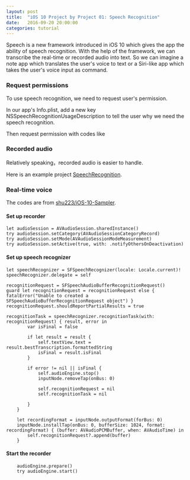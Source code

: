```yaml
---
layout: post
title:  "iOS 10 Project by Project 01: Speech Recognition"
date:   2016-09-20 20:00:00
categories: tutorial
---
```


Speech is a new framework introduced in iOS 10 which gives the app the ability of speech recognition. With the help of the framework, we can transcribe the real-time or recorded audio into text. So we can imagine a note app which translates the user's voice to text or a Siri-like app which takes the user's voice input as command.

### Request permissions

To use speech recognition, we need to request user's permission.

In our app's Info.plist, add a new key NSSpeechRecognitionUsageDescription to tell the user why we
need the speech recognition.

Then request permission with codes like

<script src="https://gist.github.com/NilStack/07c8459b9a5bb7f4d83f5e8ed3e92257.js"></script>


### Recorded audio

Relatively speaking，recorded audio is easier to handle.

<script src="https://gist.github.com/NilStack/36ba6e12e11ccf0d12cf052c698abb50.js"></script>

Here is an example project [SpeechRecognition](https://github.com/zats/SpeechRecognition/).

### Real-time voice

The codes are from [shu223/iOS-10-Sampler](https://github.com/shu223/iOS-10-Sampler).

#### Set up recorder

    let audioSession = AVAudioSession.sharedInstance()
    try audioSession.setCategory(AVAudioSessionCategoryRecord)
    try audioSession.setMode(AVAudioSessionModeMeasurement)
    try audioSession.setActive(true, with: .notifyOthersOnDeactivation)

#### Set up speech recognizer

    let speechRecognizer = SFSpeechRecognizer(locale: Locale.current)!
    speechRecognizer.delegate = self

    recognitionRequest = SFSpeechAudioBufferRecognitionRequest()
    guard let recognitionRequest = recognitionRequest else { fatalError("Unable to created a     SFSpeechAudioBufferRecognitionRequest object") }
    recognitionRequest.shouldReportPartialResults = true

    recognitionTask = speechRecognizer.recognitionTask(with: recognitionRequest) { result, error in
            var isFinal = false

            if let result = result {
                self.textView.text = result.bestTranscription.formattedString
                isFinal = result.isFinal
            }

            if error != nil || isFinal {
                self.audioEngine.stop()
                inputNode.removeTap(onBus: 0)

                self.recognitionRequest = nil
                self.recognitionTask = nil

            }
        }

        let recordingFormat = inputNode.outputFormat(forBus: 0)
        inputNode.installTap(onBus: 0, bufferSize: 1024, format: recordingFormat) { (buffer: AVAudioPCMBuffer, when: AVAudioTime) in
            self.recognitionRequest?.append(buffer)
        }

#### Start the recorder

        audioEngine.prepare()
        try audioEngine.start()
